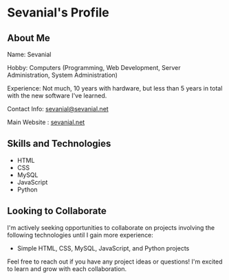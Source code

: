 # Sevanial's Profile

## About Me

Name: Sevanial

Hobby: Computers (Programming, Web Development, Server Administration, System Administration)

Experience: Not much, 10 years with hardware, but less than 5 years in total with the new software I've learned.

Contact Info: [sevanial@sevanial.net](mailto:sevanial@sevanial.net)

Main Website :  [sevanial.net](https://sevanial.net)

## Skills and Technologies

- HTML
- CSS
- MySQL
- JavaScript
- Python

## Looking to Collaborate

I'm actively seeking opportunities to collaborate on projects involving the following technologies until I gain more 
experience:

- Simple HTML, CSS, MySQL, JavaScript, and Python projects

Feel free to reach out if you have any project ideas or questions! I'm excited to learn and grow with each collaboration.

